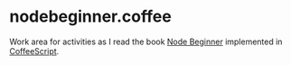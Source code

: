 nodebeginner.coffee
===================

Work area for activities as I read the book [Node Beginner](https://leanpub.com/nodebeginner) implemented in [CoffeeScript](http://coffeescript.org/).
